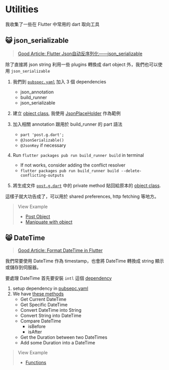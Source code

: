 # Utilities

我收集了一些在 Flutter 中常用的 dart 取向工具

## 😺 json_serializable 
> [Good Article: Flutter Json自动反序列化——json_serializable ](https://juejin.im/post/5b5f00e7e51d45190571172f)

除了直接將 json string 利用一些 plugins 轉換成 dart object 外，我們也可以使用 `json_serializable`

1. 我們到 [`pubspec.yaml`](pubspec.yaml) 加入 3 個 dependencies
   * json_annotation
   * build_runner
   * json_serializable

2. 建立 [object class](lib/json/post.dart), 我使用 [JsonPlaceHolder](https://jsonplaceholder.typicode.com/) 作為範例

3. 加入相關 annotation 跟用於 build_runner 的 part 語法
   * `part 'post.g.dart';`
   * `@JsonSerializable()`
   * `@JsonKey` if necessary

4. Run `flutter packages pub run build_runner build` in terminal
   * If not works, consider adding the conflict resolver 
   * `flutter packages pub run build_runner build --delete-conflicting-outputs`

5. 將生成文件 [`post.g.dart`](lib/json/post.g.dart) 中的 private method 貼回給原本的 [object class](lib/json/post.dart).

這樣子就大功告成了，可以用於 shared preferences, http fetching 等地方。

> View Example
> * [Post Object](lib/json/post.dart)
> * [Manipuate with object](lib/json/json_screen.dart)

## 😸 DateTime
> [Good Article: Format DateTime in Flutter](https://androidkt.com/format-datetime-in-flutter/)

我們常要使用 DateTime 作為 timestamp，也會將 DateTime 轉換成 string 顯示或儲存到伺服器。

要處理 DateTime 首先要安裝 `intl` 這個 [dependency](https://pub.dev/packages/intl)

1. setup dependency in [pubsepc.yaml](pubspec.yaml)
2. We have [these methods](lib/date_time_screen.dart)
   * Get Current DateTime
   * Get Specific DateTime
   * Convert DateTime into String
   * Convert String into DateTime
   * Compare DateTime
     * isBefore
     * isAfter
   * Get the Duration between two DateTimes
   * Add some Duration into a DateTime

> View Example
> * [Functions](lib/date_time_screen.dart)